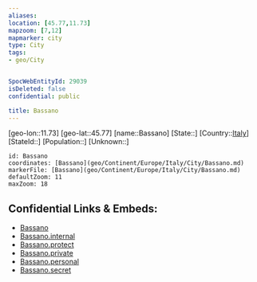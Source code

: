 ```yaml
---
aliases: 
location: [45.77,11.73]
mapzoom: [7,12] 
mapmarker: city 
type: City
tags:
- geo/City


SpocWebEntityId: 29039
isDeleted: false
confidential: public

title: Bassano
---
```

[geo-lon::11.73]
[geo-lat::45.77]
[name::Bassano]
[State::]
[Country::[Italy](geo/Continent/Europe/Italy.md)]
[StateId::]
[Population::]
[Unknown::]


```leaflet
id: Bassano
coordinates: [Bassano](geo/Continent/Europe/Italy/City/Bassano.md)
markerFile: [Bassano](geo/Continent/Europe/Italy/City/Bassano.md)
defaultZoom: 11 
maxZoom: 18
```


## Confidential Links & Embeds: 
- [Bassano](../../../../../../_public/geo/Continent/Europe/Italy/City/Bassano.md) 
- [Bassano.internal](../../../../../../_internal/geo/Continent/Europe/Italy/City/Bassano.internal.md) 
- [Bassano.protect](../../../../../../_protect/geo/Continent/Europe/Italy/City/Bassano.protect.md) 
- [Bassano.private](../../../../../../_private/geo/Continent/Europe/Italy/City/Bassano.private.md) 
- [Bassano.personal](../../../../../../_personal/geo/Continent/Europe/Italy/City/Bassano.personal.md) 
- [Bassano.secret](../../../../../../_secret/geo/Continent/Europe/Italy/City/Bassano.secret.md) 
